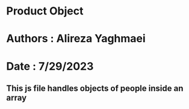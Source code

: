 # Product Object
# Authors : Alireza Yaghmaei
# Date : 7/29/2023

## This js file handles objects of people inside an array
